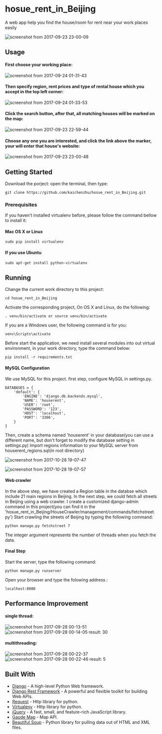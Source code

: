 # hosue_rent_in_Beijing

A web app help you find the house/room for rent near your work places easily

![screenshot from 2017-09-23 23-00-09](https://user-images.githubusercontent.com/19497769/30779966-63161376-a0b4-11e7-91d2-1af1bb807063.png)

## Usage

#### First choose your working place:
![screenshot from 2017-09-24 01-31-43](https://user-images.githubusercontent.com/19497769/30780839-34031416-a0c9-11e7-8052-110280770722.png)

#### Then specify region, rent prices and type of rental house which you accept in the top left corner:
![screenshot from 2017-09-24 01-33-53](https://user-images.githubusercontent.com/19497769/30780842-3404c19e-a0c9-11e7-94b1-4e23c0f709e1.png)

#### Click the search button, after that, all matching houses will be marked on the map:
![screenshot from 2017-09-23 22-59-44](https://user-images.githubusercontent.com/19497769/30779965-630b5062-a0b4-11e7-9ec3-0c67e7aa65eb.png)

#### Choose any one you are interested, and click the link above the marker, your will enter that house's website:
![screenshot from 2017-09-23 23-00-48](https://user-images.githubusercontent.com/19497769/30780841-34038356-a0c9-11e7-8b5c-eed8731e57ef.png)

## Getting Started
Download the porject: open the terminal, then type: 
```
git clone https://github.com/kaichenzhu/hosue_rent_in_Beijing.git
```

### Prerequisites
If you haven't installed virtualenv before, please follow the command bellow to install it:

#### Mac OS X or Linux
```
sudo pip install virtualenv
```

#### If you use Ubuntu
```
sudo apt-get install python-virtualenv
```

## Running
Change the current work directory to this project:
```
cd hosue_rent_in_Beijing
```

Activate the corresponding project, On OS X and Linux, do the following:
```
. venv/bin/activate or source venv/bin/activate
```

If you are a Windows user, the following command is for you:
```
venv\Scripts\activate
```

Before start the application, we need install several modules into out virtual environment, in your work directory, type the command below:
```
pip install -r requirements.txt
```

#### MySQL Configuration
We use MySQL for this project.
first step, configure MySQL in settings.py.
```
DATABASES = {
    'default': {
        'ENGINE': 'django.db.backends.mysql',
        'NAME': 'houserent',
        'USER': 'root',
        'PASSWORD': '123',
        'HOST': 'localhost',
        'PORT': '3306',
    }
}
```
Then, create a schema named 'houserent' in your database(you can use a different name, but don't forget to modify the database setting in settings.py)
Import regions information to your MySQL server from houserent_regions.sql(in root directory)

![screenshot from 2017-10-28 19-07-47](https://user-images.githubusercontent.com/19497769/32140694-1ca4485c-bc27-11e7-80ca-0b40361f2f24.png)

![screenshot from 2017-10-28 19-07-57](https://user-images.githubusercontent.com/19497769/32140695-1dec5222-bc27-11e7-92cd-b9f5ed1a52a9.png)

#### Web crawler
In the above step, we have created a Region table in the databse which include 21 main regions in Beijing.
In the next step, we could fetch all streets in Beijing using a web crawler.
I create a customized django-admin command in this project(you can find it in the 'hosue_rent_in_Beijing/HouseCrawler/management/commands/fetchstreet.py')
Start crawling the streets of Beijing by typing the following command:
```
python manage.py fetchstreet 7
```
The integer argument represents the number of threads when you fetch the data.

#### Final Step
Start the server, type the following command:
```
python manage.py runserver
```

Open your browser and type the folowing address : 
```
localhost:8000 
```

## Performance Improvement
#### single thread:
![screenshot from 2017-09-28 00-13-51](https://user-images.githubusercontent.com/19497769/30954296-7700d906-a3e4-11e7-941f-71006e08f51c.png)
![screenshot from 2017-09-28 00-14-05](https://user-images.githubusercontent.com/19497769/30954298-77193d3e-a3e4-11e7-8889-fffc8c332a33.png)
result: 30

#### multithreading:
![screenshot from 2017-09-28 00-22-37](https://user-images.githubusercontent.com/19497769/30954300-771dfd6a-a3e4-11e7-8f7a-d9f24d9087fd.png)
![screenshot from 2017-09-28 00-22-46](https://user-images.githubusercontent.com/19497769/30954302-7735672a-a3e4-11e7-9ba0-3a1c40bc16ba.png)
result: 5

## Built With
* [Django](https://www.djangoproject.com/) - A high-level Python Web framework.
* [Django Rest Framework](http://www.django-rest-framework.org/) - A powerful and flexible toolkit for building Web APIs.
* [Request](http://www.python-requests.org/en/master/) - Http library for python.
* [Virtualenv](http://www.python-requests.org/en/master/) - Http library for python.
* [jQuery](http://api.jquery.com/) - A fast, small, and feature-rich JavaScript library.
* [Gaode Map](http://lbs.amap.com/api/javascript-api/summary/) - Map API.
* [Beautiful Soup](https://www.crummy.com/software/BeautifulSoup/bs4/doc/) - Python library for pulling data out of HTML and XML files.
